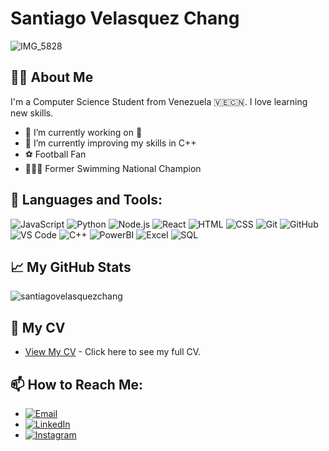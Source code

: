 # Santiago Velasquez Chang

![IMG_5828](https://github.com/santiagovelasquezchang/santiagovelasquezchang/assets/131800294/c8f4bacf-1f86-488f-801f-2601a0adbfaa)


## 👨‍💻 About Me
I'm a Computer Science Student from Venezuela 🇻🇪🇨🇳. I love learning new skills.

- 🔭 I’m currently working on 🤫
- 🌱 I’m currently improving my skills in C++
- ⚽️ Football Fan
- 🏊🏻‍♂️ Former Swimming National Champion

## 🚀 Languages and Tools:

![JavaScript](https://img.shields.io/badge/-JavaScript-black?style=flat-square&logo=javascript)
![Python](https://img.shields.io/badge/-Python-black?style=flat-square&logo=Python)
![Node.js](https://img.shields.io/badge/-Node.js-black?style=flat-square&logo=node.js)
![React](https://img.shields.io/badge/-React-black?style=flat-square&logo=react)
![HTML](https://img.shields.io/badge/-HTML5-black?style=flat-square&logo=html5)
![CSS](https://img.shields.io/badge/-CSS3-black?style=flat-square&logo=css3)
![Git](https://img.shields.io/badge/-Git-black?style=flat-square&logo=git)
![GitHub](https://img.shields.io/badge/-GitHub-181717?style=flat-square&logo=github)
![VS Code](https://img.shields.io/badge/-VS%20Code-007ACC?style=flat-square&logo=visual-studio-code)
![C++](https://img.shields.io/badge/-C++-00599C?style=flat-square&logo=cplusplus)
![PowerBI](https://img.shields.io/badge/-PowerBI-F2C811?style=flat-square&logo=powerbi)
![Excel](https://img.shields.io/badge/-Excel-217346?style=flat-square&logo=microsoftexcel)
![SQL](https://img.shields.io/badge/-SQL-4479A1?style=flat-square&logo=mysql)

## 📈 My GitHub Stats

![santiagovelasquezchang](https://github-readme-stats.vercel.app/api?username=santiagovelasquezchang&show_icons=true&theme=radical)


## 📂 My CV
- [View My CV](https://drive.google.com/file/d/1BbVBiZRicChdgyaCb_waE4GHpE-t4L0Z/view?usp=sharing) - Click here to see my full CV.

## 📫 How to Reach Me:
- <a href="mailto:svelasquez2214@gmail.com"><img src="https://img.shields.io/badge/Email-D14836?style=flat-square&logo=gmail&logoColor=white" alt="Email"></a>
- <a href="https://www.linkedin.com/in/santiago-velásquez-chang-1b370921b"><img src="https://img.shields.io/badge/LinkedIn-0077B5?style=flat-square&logo=linkedin&logoColor=white" alt="LinkedIn"></a>
- <a href="https://instagram.com/santivelasquez___"><img src="https://img.shields.io/badge/Instagram-E4405F?style=flat-square&logo=instagram&logoColor=white" alt="Instagram"></a>


<!--
**santiagovelasquezchang/santiagovelasquezchang** is a ✨ _special_ ✨ repository because its `README.md` (this file) appears on your GitHub profile.
# Hi there, I'm [Your Name]! 👋

